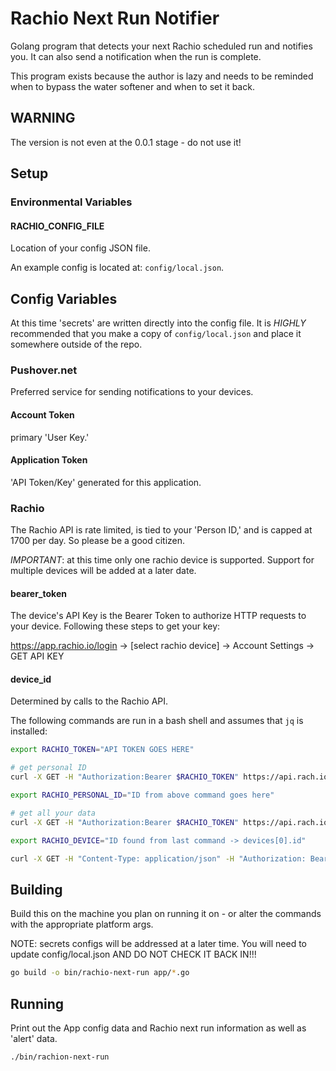 # Rachio Next Run Notifier

Golang program that detects your next Rachio scheduled run and notifies you. It can also send a notification when the run is complete.

This program exists because the author is lazy and needs to be reminded when to bypass the water softener and when to set it back.

## WARNING

The version is not even at the 0.0.1 stage - do not use it!

## Setup

### Environmental Variables

#### RACHIO_CONFIG_FILE

Location of your config JSON file.

An example config is located at: `config/local.json`.

## Config Variables

At this time 'secrets' are written directly into the config file.  It is _HIGHLY_ recommended that you make a copy of `config/local.json` and place it somewhere outside of the repo.

### Pushover.net

Preferred service for sending notifications to your devices.

#### Account Token

primary 'User Key.'

#### Application Token

'API Token/Key' generated for this application.

### Rachio

The Rachio API is rate limited, is tied to your 'Person ID,' and is capped at 1700 per day. So please be a good citizen.

*IMPORTANT*: at this time only one rachio device is supported.  Support for multiple devices will be added at a later date.

#### bearer_token

The device's API Key is the Bearer Token to authorize HTTP requests to your device. Following these steps to get your key:

https://app.rachio.io/login -> [select rachio device] -> Account Settings -> GET API KEY

#### device_id

Determined by calls to the Rachio API.

The following commands are run in a bash shell and assumes that `jq` is installed:

```bash
export RACHIO_TOKEN="API TOKEN GOES HERE"

# get personal ID
curl -X GET -H "Authorization:Bearer $RACHIO_TOKEN" https://api.rach.io/1/public/person/info | jq .

export RACHIO_PERSONAL_ID="ID from above command goes here"

# get all your data
curl -X GET -H "Authorization:Bearer $RACHIO_TOKEN" https://api.rach.io/1/public/person/$RACHIO_PERSONAL_ID | jq .

export RACHIO_DEVICE="ID found from last command -> devices[0].id"

curl -X GET -H "Content-Type: application/json" -H "Authorization: Bearer $RACHIO_TOKEN" https://api.rach.io/1/public/device/$RACHIO_DEVICE | jq .
```
## Building

Build this on the machine you plan on running it on - or alter the commands with the appropriate platform args.

NOTE: secrets configs will be addressed at a later time.  You will need to update config/local.json AND DO NOT CHECK IT BACK IN!!!

```bash
go build -o bin/rachio-next-run app/*.go
```

## Running

Print out the App config data and Rachio next run information as well as 'alert' data.

```bash
./bin/rachion-next-run
```